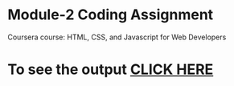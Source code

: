 

# Module-2 Coding Assignment

Coursera course: HTML, CSS, and Javascript for Web Developers

# To see the output [CLICK HERE](https://github.com/ajaykoushik13/Coursera-HTML-CSS-and-JavaScript-for-Web-Developers/blob/main/Assignments/Module%202/index.html)

